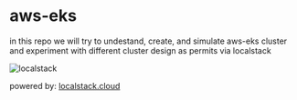 # aws-eks
in this repo we will try to undestand, create, and simulate aws-eks cluster and experiment with different cluster design as permits via localstack


![localstack](https://raw.githubusercontent.com/localstack/localstack/master/doc/localstack-readme-banner.svg)


powered by: [localstack.cloud](https://localstack.cloud/)
